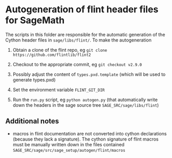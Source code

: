Autogeneration of flint header files for SageMath
=================================================

The scripts in this folder are responsible for the automatic generation of the Cython header files
in `sage/libs/flint/`. To make the autogeneration

1. Obtain a clone of the flint repo, eg `git clone https://github.com/flintlib/flint2`

2. Checkout to the appropriate commit, eg `git checkout v2.9.0`

3. Possibly adjust the content of `types.pxd.template` (which will be used to generate
   types.pxd)

4. Set the environment variable `FLINT_GIT_DIR`

5. Run the `run.py` script, eg `python autogen.py`
   (that automatically write down the headers in the sage source tree `SAGE_SRC/sage/libs/flint`)


Additional notes
----------------

- macros in flint documentation are not converted into cython declarations (because they lack
  a signature). The cython signature of flint macros must be manually written down in the
  files contained `SAGE_SRC/sage/src/sage_setup/autogen/flint/macros`
